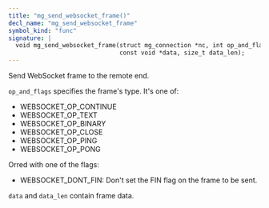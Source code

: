 ```yaml
---
title: "mg_send_websocket_frame()"
decl_name: "mg_send_websocket_frame"
symbol_kind: "func"
signature: |
  void mg_send_websocket_frame(struct mg_connection *nc, int op_and_flags,
                               const void *data, size_t data_len);
---
```


Send WebSocket frame to the remote end.

`op_and_flags` specifies the frame's type. It's one of:

- WEBSOCKET_OP_CONTINUE
- WEBSOCKET_OP_TEXT
- WEBSOCKET_OP_BINARY
- WEBSOCKET_OP_CLOSE
- WEBSOCKET_OP_PING
- WEBSOCKET_OP_PONG

Orred with one of the flags:

- WEBSOCKET_DONT_FIN: Don't set the FIN flag on the frame to be sent.

`data` and `data_len` contain frame data. 

